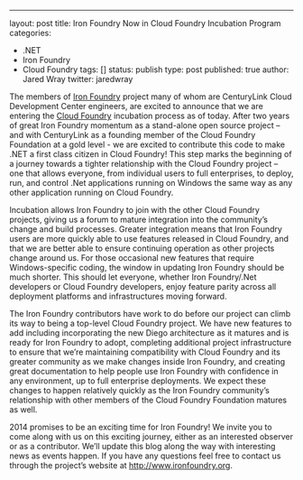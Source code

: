 ---
layout: post
title: Iron Foundry Now in Cloud Foundry Incubation Program
categories:
- .NET
- Iron Foundry
- Cloud Foundry
tags: []
status: publish
type: post
published: true
author: Jared Wray
twitter: jaredwray


<p>The members of <a href="http://www.ironfoundry.org">Iron Foundry</a> project many of whom are CenturyLink Cloud Development Center engineers, are excited to announce that we are entering the <a href="http://www.cloudfoundry.com">Cloud Foundry</a> incubation process as of today. After two years of great Iron Foundry momentum as a stand-alone open source project – and with CenturyLink as a founding member of the Cloud Foundry Foundation at a gold level - we are excited to contribute this code to make .NET a first class citizen in Cloud Foundry! This step marks the beginning of a journey towards a tighter relationship with the Cloud Foundry project – one that allows everyone, from individual users to full enterprises, to deploy, run, and control .Net applications running on Windows the same way as any other application running on Cloud Foundry.</p>
 
<p>Incubation allows Iron Foundry to join with the other Cloud Foundry projects, giving us a forum to mature integration into the community’s change and build processes. Greater integration means that Iron Foundry users are more quickly able to use features released in Cloud Foundry, and that we are better able to ensure continuing operation as other projects change around us.  For those occasional new features that require Windows-specific coding, the window in updating Iron Foundry should be much shorter. This should let everyone, whether Iron Foundry/.Net developers or Cloud Foundry developers, enjoy feature parity across all deployment platforms and infrastructures moving forward.</p>
 
<p>The Iron Foundry contributors have work to do before our project can climb its way to being a top-level Cloud Foundry project. We have new features to add including incorporating the new Diego architecture as it matures and is ready for Iron Foundry to adopt, completing additional project infrastructure to ensure that we’re maintaining compatibility with Cloud Foundry and its greater community as we make changes inside Iron Foundry, and creating great documentation to help people use Iron Foundry with confidence in any environment, up to full enterprise deployments. We expect these changes to happen relatively quickly as the Iron Foundry community’s relationship with other members of the Cloud Foundry Foundation matures as well.</p>
 
<p>2014 promises to be an exciting time for Iron Foundry!  We invite you to come along with us on this exciting journey, either as an interested observer or as a contributor. We’ll update this blog along the way with interesting news as events happen. If you have any questions feel free to contact us through the project’s website at <a href="http://www.ironfoundry.org">http://www.ironfoundry.org</a>.</p>
 